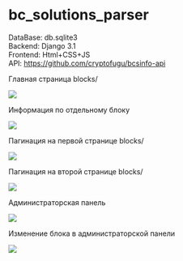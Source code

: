 # bc_solutions_parser

DataBase: db.sqlite3  
Backend: Django 3.1  
Frontend: Html+CSS+JS  
API: https://github.com/cryptofugu/bcsinfo-api  

Главная страница blocks/  
<p>
  <img src="https://sun9-12.userapi.com/impg/6nd5-5ZVSFxIbVgqyoly1YdLW4KWvCSiLkHDIA/zaad6zn3HRk.jpg?size=1185x564&quality=96&proxy=1&sign=1f56dfa70136bcf61ead30d402e1deed&type=album">
</p>

Информация по отдельному блоку
<p>
  <img src="https://sun9-50.userapi.com/impg/PqRkQGTNj6uT_LWLsTdyMvn4NHu_UchrxdKtYw/1SuUDYvPXwQ.jpg?size=1175x581&quality=96&proxy=1&sign=601d97cfddd8e6d8dffe7f06268f3bd8&type=album">
</p>

Пагинация на первой странице blocks/
<p>
  <img src="https://sun9-73.userapi.com/impg/qii7SqSEgevLDlf5d5M93lYZuh-9a_W5c3eAiQ/x8UkuyrdEKo.jpg?size=1162x561&quality=96&proxy=1&sign=9dec0def443ad2f054d248a50c685f8c&type=album">
</p>

Пагинация на второй странице blocks/
<p>
  <img src="https://sun9-69.userapi.com/impg/O94gq2rqEymyLmC2vxJsvPwiEhAExG0TWrlSjw/vNsIuTdOXig.jpg?size=1179x580&quality=96&proxy=1&sign=b89cb2d1ca7f3c4ff3618adabb373959&type=album">
</p>

Администраторская панель 
<p>
  <img src="https://sun9-18.userapi.com/impg/TeAprSSlInVR-1SVycJLmabH3hHEBxRwX8UGzQ/d3ifviP-rWc.jpg?size=1176x596&quality=96&proxy=1&sign=7d2614f57b8629ac8807a422d73792eb&type=album">
</p>

Изменение блока в администраторской панели
<p>
  <img src="https://sun9-65.userapi.com/impg/wr9l2B12QM5_1LeORwMkg_PvyEF-aBWXh5S6Gw/227LgjvpI-Q.jpg?size=1187x587&quality=96&proxy=1&sign=652c57a15b33c56329b2bc3d2111b4b1&type=album">
</p>
